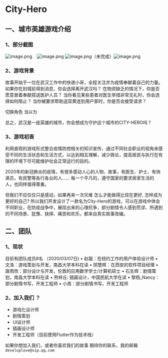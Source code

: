 # City-Hero

## 一、城市英雄游戏介绍
### 1、部分截图
![image.png](https://cdn.nlark.com/yuque/0/2020/png/164272/1583567388338-56904472-ce87-49ad-af83-6c7f825b0366.png#align=left&display=inline&height=691&name=image.png&originHeight=1548&originWidth=782&size=2022976&status=done&style=none&width=349)    ![image.png](https://cdn.nlark.com/yuque/0/2020/png/164272/1583567440714-d01f60ea-ef27-46c4-8cba-8217000ccc61.png#align=left&display=inline&height=693&name=image.png&originHeight=1548&originWidth=782&size=1898270&status=done&style=none&width=350)
![image.png](https://cdn.nlark.com/yuque/0/2020/png/164272/1583571504375-14e6bf71-99df-41cd-93ec-2b4b0234dd42.png#align=left&display=inline&height=658&name=image.png&originHeight=1316&originWidth=738&size=617117&status=done&style=none&width=369)（未完成）![image.png](https://cdn.nlark.com/yuque/0/2020/png/164272/1583571521112-32448fce-d559-4f86-89ae-e4a91ecd27ce.png#align=left&display=inline&height=774&name=image.png&originHeight=1548&originWidth=782&size=309562&status=done&style=none&width=391)


### 2、游戏背景
故事开始于一位在武汉工作中的快递小哥，全程关注并为疫情奉献着自己的力量。
如果你在封城前得到消息，你会选择离开武汉吗？
在物资缺乏的情况下，你是否愿意冒着奉献搭送医护人员？
当你看见某些患者对医生举措非常无礼时，你会选择如何阻止？
当你被要求帮助送双黄连到用户家时，你是否会接受请求？

切换角色
当以为


总之，武汉是一座英雄的城市，你会想成为守护这个城市的CITY-HERO吗？

### 3、游戏初衷
利用直观的游戏形式整合疫情防控相关的知识宣传，通过不同社会职业的视角来感受不同的生活状态和生活方式，以达到相互理解，减少舆论，提高居民与执行在有限的环境下尽可能维护社会正常运行的目的。

2020年的新冠肺炎的疫情，有很多感动人心的人物、故事，有医生、护士、有快递员，有民警等各行各业的人……
每一个平凡的，遵守国家的要求居家生活的人，也同样值得尊重。

但我们不应仅仅只是感动，如果再来一次灾难 怎么才能做得比现在更好, 怎样成为更好的自己?
所以我们开发设计了一款名为City-Hero的游戏，可以在游戏中体会不同职业，在防疫战争中，展现出来的心理抗争，部分剧情令人感到荒谬、所遇到的不同场景、犹豫、抉择、痛苦和欢乐，都来自真实故事改编。



## 二、团队
### 1、现状
目前有团队成员8名 （2020/03/07日)
• 赵靓：在纽约工作的用户体验设计师
• 文浩：游戏策划与开发，南昌大学本科在读
• 阴慧辉：在西安的软件项目经理
• 唐雨欣：部分设计与开发，伦敦的应用数学学士/计算机硕士
• 石生辉：剧情策划，南昌大学本科在读
• 熊梓丘: 插画设计，中国民航大学在读
• 黎杨_Nancy：部分剧情书写，开发工程师
• 小周：部分剧情书写，开发工程师

### 2、加入我们 ？

- 游戏化设计师
- 剧情策划
- UI设计师
- 插画设计师
- 开发工程师（目前使用Flutter作为技术栈）

如果你想加入我们，或者你喜欢我们的故事 期待你的联系，我的邮箱 `developlove@vip.qq.com`




